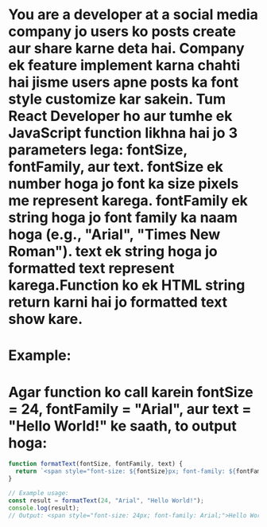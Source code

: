 
# You are a developer at a social media company jo users ko posts create aur share karne deta hai. Company ek feature implement karna chahti hai jisme users apne posts ka font style customize kar sakein. Tum React Developer ho aur tumhe ek JavaScript function likhna hai jo 3 parameters lega: fontSize, fontFamily, aur text. fontSize ek number hoga jo font ka size pixels me represent karega. fontFamily ek string hoga jo font family ka naam hoga (e.g., "Arial", "Times New Roman"). text ek string hoga jo formatted text represent karega.Function ko ek HTML string return karni hai jo formatted text show kare.
# Example:
# Agar function ko call karein fontSize = 24, fontFamily = "Arial", aur text = "Hello World!" ke saath, to output hoga:

```jsx
function formatText(fontSize, fontFamily, text) {
  return `<span style="font-size: ${fontSize}px; font-family: ${fontFamily};">${text}</span>`;
}

// Example usage:
const result = formatText(24, "Arial", "Hello World!");
console.log(result);
// Output: <span style="font-size: 24px; font-family: Arial;">Hello World!</span>

```

